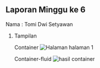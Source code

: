 ## Laporan Minggu ke 6

Nama : Tomi Dwi Setyawan

1. Tampilan
    
    Container
    ![Halaman halaman 1](image/container.png)

    Container-fluid
    ![hasil container](image-jawaban/container-fluid.png)